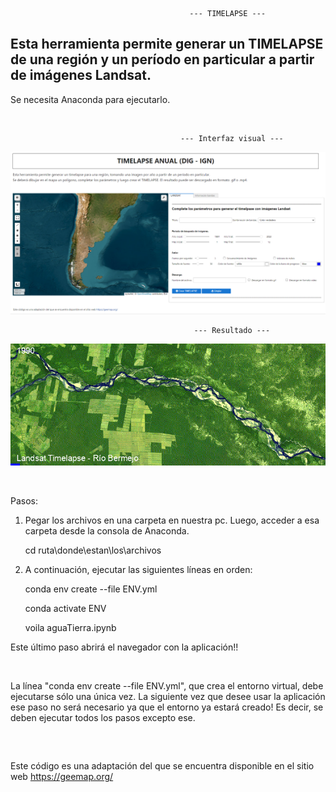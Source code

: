                                             --- TIMELAPSE --- 
                                                            
## Esta herramienta permite generar un TIMELAPSE de una región y un período en particular a partir de imágenes Landsat.

Se necesita Anaconda para ejecutarlo.

&nbsp;

                                          --- Interfaz visual --- 

<p align="center">
  <img src=images/timelapse.png alt="Interfaz">
</p>

                                             --- Resultado --- 
                                                          
<p align="center">
  <img src=images/landsat_rioBermejo.gif alt="Gif">
</p>



&nbsp;

Pasos: 

1) Pegar los archivos en una carpeta en nuestra pc. Luego, acceder a esa carpeta desde la consola de Anaconda.

    cd ruta\donde\estan\los\archivos

 
2) A continuación, ejecutar las siguientes líneas en orden:

    conda env create --file ENV.yml

    conda activate ENV

    voila aguaTierra.ipynb

Este último paso abrirá el navegador con la aplicación!!

&nbsp;

La línea "conda env create --file ENV.yml", que crea el entorno virtual, debe ejecutarse sólo una única vez. La siguiente vez que desee usar la aplicación ese paso no será necesario ya que el entorno ya estará creado! Es decir, se deben ejecutar todos los pasos excepto ese.

&nbsp;   

##


Este código es una adaptación del que se encuentra disponible en el sitio web https://geemap.org/

